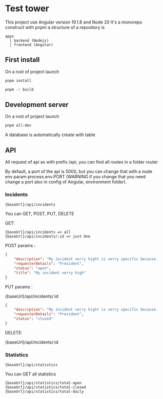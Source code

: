 # Test tower

This project use Angular version 19.1.8 and Node 20
It's a monorepo construct with pnpm a structure of a repository is 

    apps    
      | backend (Nodejs)
      | frontend (Angular)

## First install
On a root of project launch
```bash
pnpm install
```
```bash
pnpm -r build
```
## Development server
On a root of project launch
```bash
pnpm all:dev
```

A database is automatically create with table


## API
All request of api as with prefix /api, you can find all routes in a folder router

By default, a port of the api is 5000, but you can change that with a node env param process.env.PORT 
(WARNING if you change that you need change a port also in config of Angular, environment folder).

### Incidents
    {baseUrl}/api/incidents
You can GET, POST, PUT, DELETE

GET:

    {baseUrl}/api/incidents => all
    {baseUrl}/api/incidents/:id => just One

POST params :
```json
{
	"description": "My incident verry hight is verry specific because...",
	"requesterDetails": "President",
	"status": "open",
	"title": "My incident verry high"
}
```

PUT params :

{baseUrl}/api/incidents/:id
```json
{
	"description": "My incident verry hight is verry specific because...",
	"requesterDetails": "President",
	"status": "closed"
}
```

DELETE:

{baseUrl}/api/incidents/:id

### Statistics
    {baseUrl}/api/statistics

You can GET all statistics

    {baseUrl}/api/statistics/total-open
    {baseUrl}/api/statistics/total-closed
    {baseUrl}/api/statistics/total-daily

    
